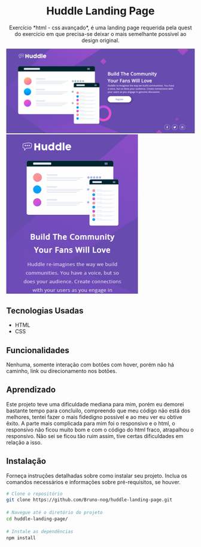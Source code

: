 <h1 align="center">Huddle Landing Page</h1>

<p align="center">
  Exercício *html - css avançado*, é uma landing page requerida pela quest do exercício em que precisa-se deixar o mais semelhante possivel ao design original.
</p>

![DeskTop design](./src/images/desktop-github.png)
![Mobile design](./src/images/mobile.gif)

## Tecnologias Usadas

  - HTML
  - CSS

## Funcionalidades

Nenhuma, somente interação com botões com hover, porém não há caminho, link ou direcionamento nos botões.

## Aprendizado 

Este projeto teve uma dificuldade mediana para mim, porém eu demorei bastante tempo para concluilo, compreendo que meu código não está dos melhores, tentei fazer o mais fidedigno possível e ao meu ver eu obtive êxito. A parte mais complicada para mim foi o responsivo e o html, o responsivo não ficou muito bom e com o código do html fraco, atrapalhou o responsivo. Não sei se ficou tão ruim assim, tive certas dificuldades em relação a isso. 

## Instalação

Forneça instruções detalhadas sobre como instalar seu projeto. Inclua os comandos necessários e informações sobre pré-requisitos, se houver.

```bash
# Clone o repositório
git clone https://github.com/Bruno-nog/huddle-landing-page.git

# Navegue até o diretório do projeto
cd huddle-landing-page/

# Instale as dependências
npm install
```
